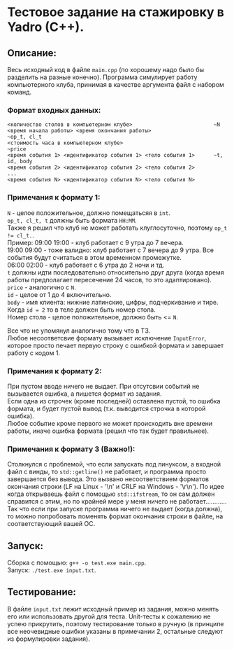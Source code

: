 # Тестовое задание на стажировку в Yadro (C++).

## Описание:
Весь исходный код в файле `main.cpp` (по хорошему надо было бы разделить на разные конечно). Программа симулирует работу компьютерного клуба, принимая в качестве аргумента файл с набором команд.
### Формат входных данных:
```
<количество столов в компьютерном клубе>                          ~N
<время начала работы> <время окончания работы>                    ~op_t, cl_t
<стоимость часа в компьютерном клубе>                             ~price
<время события 1> <идентификатор события 1> <тело события 1>      ~t, id, body
<время события 2> <идентификатор события 2> <тело события 2>
...
<время события N> <идентификатор события N> <тело события N>
```
### Примечания к формату 1:
`N` - целое положительное, должно помещатьсяя в `int`.\
`op_t, cl_t, t` должны быть формата `HH:MM`.\
Также я решил что клуб не может работать клуглосуточно, поэтому `op_t != cl_t.`.\
Пример: 09:00 19:00 - клуб работает с 9 утра до 7 вечера.\
19:00 09:00 - тоже валидно: клуб работает с 7 вечера до 9 утра. Все события будут считаться в этом временном промежутке.\
06:00 02:00 - клуб работает с 6 утра до 2 ночи и тд.\
`t` должны идти последовательно относительно друг друга (когда время работы предполагает пересечение 24 часов, то это адаптировано).\
`price` - аналогично с `N`.\
`id` - целое от 1 до 4 включительно.\
`body` - имя клиента: нижние латинские, цифры, подчеркивание и тире. Когда `id = 2` то в теле должен быть номер стола.\
Номер стола - целое положительное, должно быть <= `N`.

Все что не упомянул аналогично тому что в ТЗ.\
Любое несоответсвие формату вызывает исключение `InputError`, которое просто печает первую строку с ошибкой формата и завершает работу с кодом 1.

### Примечания к формату 2:
При пустом вводе ничего не выдает. При отсутсвии событий не вызывается ошибка, а пишется формат из задания.\
Если одна из строчек (кроме последней) оставлена пустой, то ошибка формата, и будет пустой вывод (т.к. выводится строчка в которой ошибка).\
Любое событие кроме первого не может происходить вне времени работы, иначе ошибка формата (решил что так будет правильнее).

### Примечания к формату 3 (Важно!):
Столкнулся с проблемой, что если запускать под линуксом, а входной файл с винды, то `std::getline()` не работает, и программа просто завершается без вывода. Это вызвано несоответствием форматов окончания строки
(LF на Linux - '\n' и CRLF на Windows - '\r\n'). По идее когда открываешь файл с помощью `std::ifstream`, то он сам должен справится с этим, но по крайней мере у меня ничего не работает............\
Так что если при запуске программа ничего не выдает (когда должна), то можно попробовать поменять формат окончания строки в файле, на соответствующий вашей ОС.

## Запуск:
Сборка с помощью: `g++ -o test.exe main.cpp`.\
Запуск: `./test.exe input.txt`.

## Тестирование:
В файле `input.txt` лежит исходный пример из задания, можно менять его или использовать другой для теста. Unit-тесты к сожалению не успею прикрутить, поэтому тестирование только в ручную (в принципе все неочевидные ошибки указаны в примечании 2, остальные следуют из формулировки задания).
